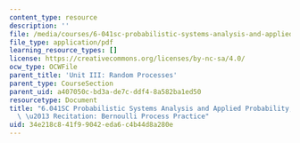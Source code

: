 ```yaml
---
content_type: resource
description: ''
file: /media/courses/6-041sc-probabilistic-systems-analysis-and-applied-probability-fall-2013/34e218c841f99042eda6c4b44d8a280e_MIT6_041SCF13_Bernoulli_Process_Practice_I_300k.pdf
file_type: application/pdf
learning_resource_types: []
license: https://creativecommons.org/licenses/by-nc-sa/4.0/
ocw_type: OCWFile
parent_title: 'Unit III: Random Processes'
parent_type: CourseSection
parent_uid: a407050c-bd3a-de7c-ddf4-8a582ba1ed50
resourcetype: Document
title: "6.041SC Probabilistic Systems Analysis and Applied Probability, Fall 2013Transcript\
  \ \u2013 Recitation: Bernoulli Process Practice"
uid: 34e218c8-41f9-9042-eda6-c4b44d8a280e
---
```

